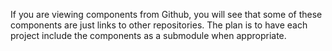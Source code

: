 If you are viewing components from Github, you will see that some of these components are just links to other repositories.  The plan is to have each project include the components as a submodule when appropriate.